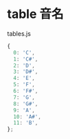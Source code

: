 # table 音名

tables.js

```js
{
  0: 'C',
  1: 'C#',
  2: 'D',
  3: 'D#',
  4: 'E',
  5: 'F',
  6: 'F#',
  7: 'G',
  8: 'G#',
  9: 'A',
  10: 'A#',
  11: 'B',
};
```
